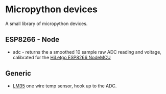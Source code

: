 # Micropython devices

A small library of micropython devices.

## ESP8266 - Node 

* adc - returns the a smoothed 10 sample raw ADC reading and voltage, calibrated for the [HiLetgo ESP8266 NodeMCU](https://www.amazon.co.uk/gp/product/B0791FJB62/ref=ppx_yo_dt_b_asin_title_o08__o00_s00?ie=UTF8&psc=1)

## Generic 

* [LM35](http://www.ti.com/lit/ds/symlink/lm35.pdf) one wire temp sensor, hook up to the ADC.